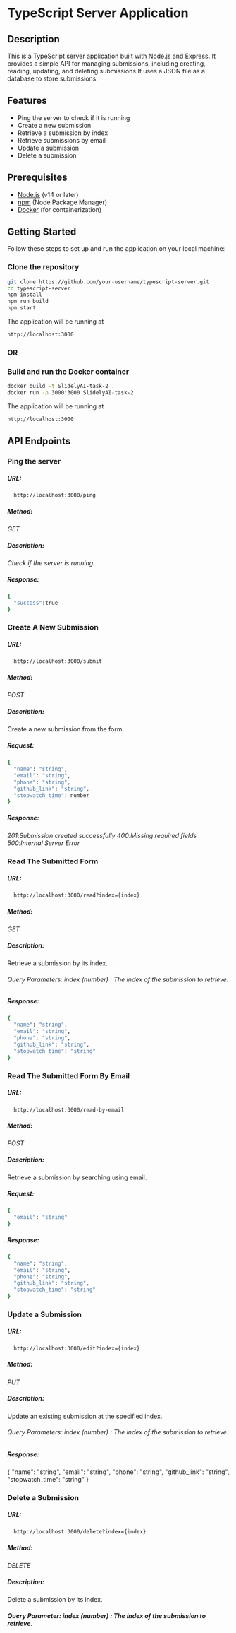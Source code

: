# TypeScript Server Application

## Description
This is a TypeScript server application built with Node.js and Express. It provides a simple API for managing submissions, including creating, reading, updating, and deleting submissions.It uses a JSON file as a database to store submissions.

## Features

- Ping the server to check if it is running
- Create a new submission
- Retrieve a submission by index
- Retrieve submissions by email
- Update a submission
- Delete a submission

## Prerequisites

- [Node.js](https://nodejs.org/en/download/) (v14 or later)
- [npm](https://www.npmjs.com/get-npm) (Node Package Manager)
- [Docker](https://www.docker.com/get-started) (for containerization)

## Getting Started
Follow these steps to set up and run the application on your local machine:

### Clone the repository
```bash
git clone https://github.com/your-username/typescript-server.git
cd typescript-server
npm install
npm run build
npm start
```

The application will be running at 
```bash
http://localhost:3000
```
### OR

### Build and run the Docker container

```bash
docker build -t SlidelyAI-task-2 .
docker run -p 3000:3000 SlidelyAI-task-2
```

The application will be running at 
```bash
http://localhost:3000
```

## API Endpoints

### Ping the server
##### URL:  
```bash 
  http://localhost:3000/ping
```
##### Method:
*GET*
##### Description:
*Check if the server is running.*
##### Response:
```bash
{
  "success":true
}
```

### Create A New Submission
##### URL: 
```bash 
  http://localhost:3000/submit
```
##### Method:
*POST*
##### Description:
Create a new submission from the form.
##### Request:
```bash
{
  "name": "string",
  "email": "string",
  "phone": "string",
  "github_link": "string",
  "stopwatch_time": number
}
```
##### Response:
*201*:*Submission created successfully*
*400*:*Missing required fields*
*500*:*Internal Server Error*


### Read The Submitted Form
##### URL:
```bash 
  http://localhost:3000/read?index={index}
```
##### Method:
*GET*
##### Description:
Retrieve a submission by its index.
###### Query Parameters: *index* (number) : The index of the submission to retrieve.
##### Response:
```bash
{
  "name": "string",
  "email": "string",
  "phone": "string",
  "github_link": "string",
  "stopwatch_time": "string"
}
```

### Read The Submitted Form By Email
##### URL:
```bash 
  http://localhost:3000/read-by-email
```
##### Method:
*POST*
##### Description:
Retrieve a submission by searching using email.
##### Request:
```bash
{
  "email": "string"
}
```
##### Response:
```bash
{
  "name": "string",
  "email": "string",
  "phone": "string",
  "github_link": "string",
  "stopwatch_time": "string"
}
```

### Update a Submission
##### URL:
```bash 
  http://localhost:3000/edit?index={index}
```
##### Method:
*PUT*
##### Description:
Update an existing submission at the specified index.
###### Query Parameters: *index* (number) : The index of the submission to retrieve.
##### Response:
{
  "name": "string",
  "email": "string",
  "phone": "string",
  "github_link": "string",
  "stopwatch_time": "string"
}

### Delete a Submission
##### URL:
```bash 
  http://localhost:3000/delete?index={index}
```
##### Method:
*DELETE*
##### Description:
Delete a submission by its index.
##### Query Parameter: *index* (number) : The index of the submission to retrieve.
